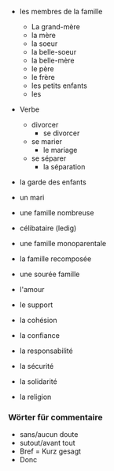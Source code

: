 - les membres de la famille
	- La grand-mère
	- la mère
	- la soeur
	- la belle-soeur
	- la belle-mère
	- le père
	- le frère 
	- les petits enfants
	- les 

- Verbe
	- divorcer
		- se divorcer
	- se marier
		- le mariage
	- se séparer
		- la séparation


- la garde des enfants
- un mari
- une famille nombreuse
- célibataire (ledig)
- une famille monoparentale
- la famille recomposée

- une sourée famille

- l'amour
- le support 
- la cohésion
- la confiance
- la responsabilité
- la sécurité
- la solidarité 
- la religion
### Wörter für commentaire
- sans/aucun doute
- sutout/avant tout 
- Bref = Kurz gesagt
- Donc


